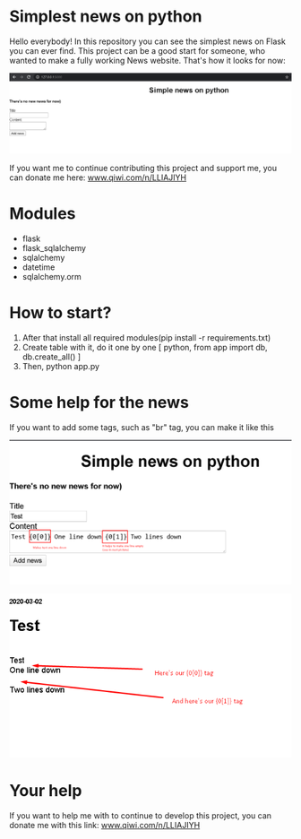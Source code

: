 # Simplest news on python

Hello everybody! In this repository you can see the simplest news on Flask you can ever find.
This project can be a good start for someone, who wanted to make a fully working News website.
That's how it looks for now:
<p align="center">
	<img src="https://github.com/LLIAJIYH/FlaskNews/blob/master/GITHUB-FILES/example-1.png"/>
</p>

If you want me to continue contributing this project and support me, you can donate me here:
www.qiwi.com/n/LLIAJIYH

# Modules

* flask
* flask_sqlalchemy
* sqlalchemy
* datetime
* sqlalchemy.orm


# How to start?
1. After that install all required modules(pip install -r requirements.txt)
2. Create table with it, do it one by one [ python, from app import db, db.create_all() ]
3. Then, python app.py

# Some help for the news
If you want to add some tags, such as "br" tag, you can make it like this
<p align="center">
	<img src="https://github.com/LLIAJIYH/FlaskNews/blob/master/GITHUB-FILES/example-2.png"/>
</p>

<p align="center">
	<img src="https://github.com/LLIAJIYH/FlaskNews/blob/master/GITHUB-FILES/example-3.png"/>
</p>

# Your help
If you want to help me with to continue to develop this project, you can donate me with this link:
www.qiwi.com/n/LLIAJIYH
